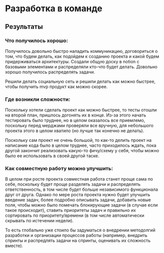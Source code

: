 # Разработка в команде

## Результаты

### Что получилось хорошо:

Получилось довольно быстро наладить коммуникацию, договориться о том, что будем делать, как подойдем к созданию проекта и какой будем придерживаться архитектуры. Создали общую доску в notion с базовыми элементами и распределяли кто-что будет делать. Довольно хорошо получилось распределять задачи.

Решили делать социальную сеть и решили делать как можно быстрее, чтобы получить mvp продукт как можно скорее.

### Где возникли сложности:

Поскольку хотели сделать проект как можно быстрее, то тесты отошли на второй план, пришлось догонять их в конце. Из-за этого начать тестировать было труднее, но в целом оказалось все приемлемо, поскольку перед мерджами проверяли все вручную, для небольшого проекта этого в целом хватило (но лучше так конечно не делать).

Поскольку сам проект не очень большой, то как-то делить проект на написание кода было в целом труднее, часто приходилось ждать, пока другой закончит реализовать какую-то фичу/схему у себя, чтобы можно было ее использовать в своей другой таске.

### Как совместную работу можно улучшить:

В целом при росте проекта совместная работа станет проще сама по себе, поскольку будет проще разделять задачи и распределять ответственность, в том числе будет больше независимого функционала друг от друга. Однако по мере роста проекта нужно будет улучшить введение задач, более подробно описывать задачи, добавить новые поля, чтобы можно было помечать блокирующие задачи (в случае если такое происходит), ставить приоритеты задач и правильно их сортировать по приоритету/времени (в том числе автоматически скрывать по истечении недели).

То есть глобально уже стоило бы задуматься о внедрении методолгий разработки и организации процессов работы (например, внедрить спринты и распредлять задачи на спринты, оценивать их сложность вместе).